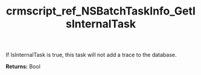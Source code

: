 ﻿---
title: crmscript_ref_NSBatchTaskInfo_GetIsInternalTask
description: Bool NSBatchTaskInfo.GetIsInternalTask()
intellisense: NSBatchTaskInfo.GetIsInternalTask
keywords: NSBatchTaskInfo, GetIsInternalTask
so.topic: reference
---

If IsInternalTask is true, this task will not add a trace to the database.

**Returns:** Bool


